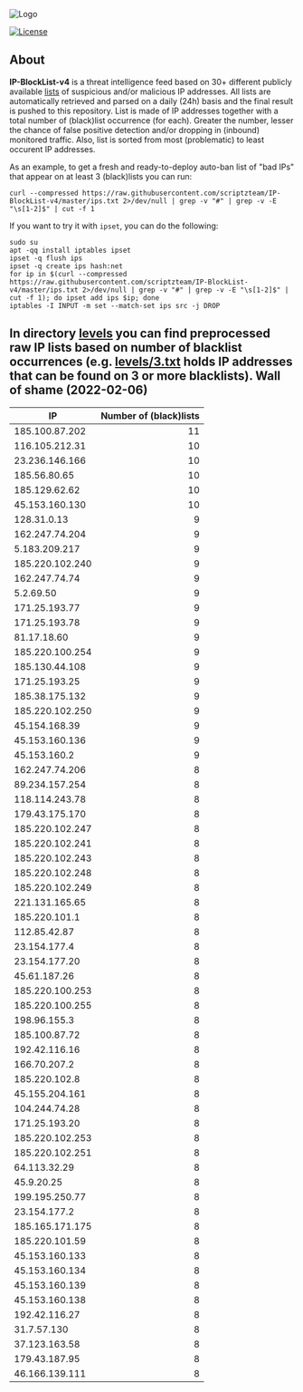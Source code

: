 ![Logo](https://i.imgur.com/PyKLAe7.png)

[![License](https://img.shields.io/badge/license-The_Unlicense-red.svg)](https://unlicense.org/)

About
----

**IP-BlockList-v4** is a threat intelligence feed based on 30+ different publicly available [lists](https://github.com/stamparm/maltrail) of suspicious and/or malicious IP addresses. All lists are automatically retrieved and parsed on a daily (24h) basis and the final result is pushed to this repository. List is made of IP addresses together with a total number of (black)list occurrence (for each). Greater the number, lesser the chance of false positive detection and/or dropping in (inbound) monitored traffic. Also, list is sorted from most (problematic) to least occurent IP addresses.

As an example, to get a fresh and ready-to-deploy auto-ban list of "bad IPs" that appear on at least 3 (black)lists you can run:

```
curl --compressed https://raw.githubusercontent.com/scriptzteam/IP-BlockList-v4/master/ips.txt 2>/dev/null | grep -v "#" | grep -v -E "\s[1-2]$" | cut -f 1
```

If you want to try it with `ipset`, you can do the following:

```
sudo su
apt -qq install iptables ipset
ipset -q flush ips
ipset -q create ips hash:net
for ip in $(curl --compressed https://raw.githubusercontent.com/scriptzteam/IP-BlockList-v4/master/ips.txt 2>/dev/null | grep -v "#" | grep -v -E "\s[1-2]$" | cut -f 1); do ipset add ips $ip; done
iptables -I INPUT -m set --match-set ips src -j DROP
```

In directory [levels](levels) you can find preprocessed raw IP lists based on number of blacklist occurrences (e.g. [levels/3.txt](levels/3.txt) holds IP addresses that can be found on 3 or more blacklists).
Wall of shame (2022-02-06)
----

|IP|Number of (black)lists|
|---|--:|
185.100.87.202|11
116.105.212.31|10
23.236.146.166|10
185.56.80.65|10
185.129.62.62|10
45.153.160.130|10
128.31.0.13|9
162.247.74.204|9
5.183.209.217|9
185.220.102.240|9
162.247.74.74|9
5.2.69.50|9
171.25.193.77|9
171.25.193.78|9
81.17.18.60|9
185.220.100.254|9
185.130.44.108|9
171.25.193.25|9
185.38.175.132|9
185.220.102.250|9
45.154.168.39|9
45.153.160.136|9
45.153.160.2|9
162.247.74.206|8
89.234.157.254|8
118.114.243.78|8
179.43.175.170|8
185.220.102.247|8
185.220.102.241|8
185.220.102.243|8
185.220.102.248|8
185.220.102.249|8
221.131.165.65|8
185.220.101.1|8
112.85.42.87|8
23.154.177.4|8
23.154.177.20|8
45.61.187.26|8
185.220.100.253|8
185.220.100.255|8
198.96.155.3|8
185.100.87.72|8
192.42.116.16|8
166.70.207.2|8
185.220.102.8|8
45.155.204.161|8
104.244.74.28|8
171.25.193.20|8
185.220.102.253|8
185.220.102.251|8
64.113.32.29|8
45.9.20.25|8
199.195.250.77|8
23.154.177.2|8
185.165.171.175|8
185.220.101.59|8
45.153.160.133|8
45.153.160.134|8
45.153.160.139|8
45.153.160.138|8
192.42.116.27|8
31.7.57.130|8
37.123.163.58|8
179.43.187.95|8
46.166.139.111|8
